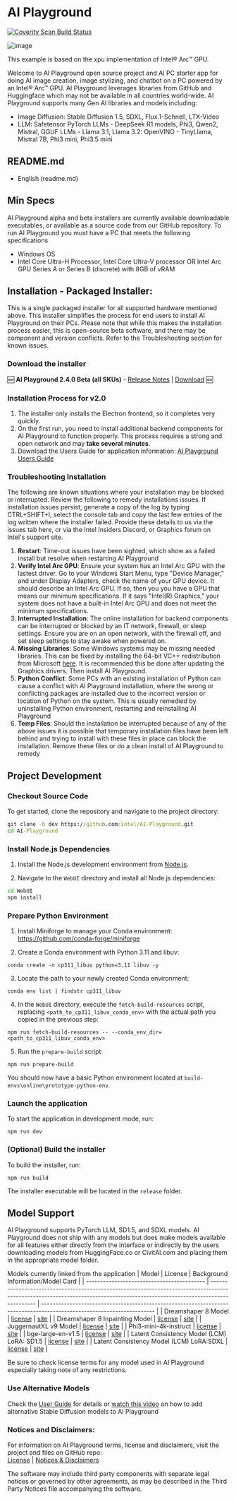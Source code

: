 # AI Playground

<a href="https://scan.coverity.com/projects/ai-playground">
  <img alt="Coverity Scan Build Status"
       src="https://scan.coverity.com/projects/30694/badge.svg"/>
</a>

![image](https://github.com/user-attachments/assets/ee1efc30-4dd1-4934-9233-53fba00c71bd)


This example is based on the xpu implementation of Intel® Arc™ GPU.

Welcome to AI Playground open source project and AI PC starter app for doing AI image creation, image stylizing, and chatbot on a PC powered by an Intel® Arc™ GPU. AI Playground leverages libraries from GitHub and Huggingface which may not be available in all countries world-wide.  AI Playground supports many Gen AI libraries and models including:
- Image Diffusion: Stable Diffusion 1.5, SDXL, Flux.1-Schnell, LTX-Video
- LLM: Safetensor PyTorch LLMs - DeepSeek R1 models, Phi3, Qwen2, Mistral, GGUF LLMs -  Llama 3.1, Llama 3.2: OpenVINO - TinyLlama, Mistral 7B, Phi3 mini, Phi3.5 mini

## README.md
- English (readme.md)

## Min Specs
AI Playground alpha and beta installers are currently available downloadable executables, or available as a source code from our GitHub repository.  To run AI Playground you must have a PC that meets the following specifications

*	Windows OS
*	Intel Core Ultra-H Processor, Intel Core Ultra-V processor OR Intel Arc GPU Series A or Series B (discrete) with 8GB of vRAM

## Installation - Packaged Installer: 
This is a single packaged installer for all supported hardware mentioned above. This installer simplifies the process for end users to install AI Playground on their PCs. Please note that while this makes the installation process easier, this is open-source beta software, and there may be component and version conflicts. Refer to the Troubleshooting section for known issues.

### Download the installer
:new: **AI Playground 2.4.0 Beta (all SKUs)** - [Release Notes](https://github.com/intel/AI-Playground/releases/tag/v2.4.0-beta) | [Download](https://github.com/intel/AI-Playground/releases/download/v2.4.0-beta/AI.Playground-2.4.0-beta.exe) :new:

### Installation Process for v2.0
1. The installer only installs the Electron frontend, so it completes very quickly.
2. On the first run, you need to install additional backend components for AI Playground to function properly. This process requires a strong and open network and may **take several minutes**.
3. Download the Users Guide for application information: [AI Playground Users Guide](https://github.com/intel/ai-playground/blob/main/AI%20Playground%20Users%20Guide.pdf)

### Troubleshooting Installation
The following are known situations where your installation may be blocked or interrupted.  Review the following to remedy installations issues.  If installation issues persist, generate a copy of the log by typing CTRL+SHIFT+I, select the console tab and copy the last few entries of the log written where the installer failed.  Provide these details to us via the issues tab here, or via the Intel Insiders Discord, or Graphics forum on Intel's support site.
1. **Restart**: Time-out issues have been sighted, which show as a failed install but resolve when restarting AI Playground
2. **Verify Intel Arc GPU**: Ensure your system has an Intel Arc GPU with the lastest driver. Go to your Windows Start Menu, type "Device Manager," and under Display Adapters, check the name of your GPU device. It should describe an Intel Arc GPU. If so, then you you have a GPU that means our minimum specifications.  If it says "Intel(R) Graphics," your system does not have a built-in Intel Arc GPU and does not meet the minimum specifications.
3. **Interrupted Installation**: The online installation for backend components can be interrupted or blocked by an IT network, firewall, or sleep settings. Ensure you are on an open network, with the firewall off, and set sleep settings to stay awake when powered on.
4. **Missing Libraries**: Some Windows systems may be missing needed libraries. This can be fixed by installing the 64-bit VC++ redistribution from Microsoft [here](https://learn.microsoft.com/en-us/cpp/windows/latest-supported-vc-redist?view=msvc-170). It is recommended this be done after updating the Graphics drivers. Then install AI Playground.
5. **Python Conflict**: Some PCs with an existing installation of Python can cause a conflict with AI Playground installation, where the wrong or conflicting packages are installed due to the incorrect version or location of Python on the system.  This is usually remedied by uninstalling Python environment, restarting and reinstalling AI Playground
6.  **Temp Files**: Should the installation be interrupted because of any of the above issues it is possible that temporary installation files have been left behind and trying to install with these files in place can block the installation. Remove these files or do a clean install of AI Playground to remedy

## Project Development
### Checkout Source Code

To get started, clone the repository and navigate to the project directory:

```cmd
git clone -b dev https://github.com/intel/AI-Playground.git
cd AI-Playground
```

### Install Node.js Dependencies

1. Install the Node.js development environment from [Node.js](https://nodejs.org/en/download).

2. Navigate to the `WebUI` directory and install all Node.js dependencies:

```cmd
cd WebUI
npm install
```

### Prepare Python Environment

1. Install Miniforge to manage your Conda environment: https://github.com/conda-forge/miniforge

2. Create a Conda environment with Python 3.11 and libuv:
```
conda create -n cp311_libuv python=3.11 libuv -y
```

3. Locate the path to your newly created Conda environment:
```
conda env list | findstr cp311_libuv
```

4. In the `WebUI` directory, execute the `fetch-build-resources` script, replacing `<path_to_cp311_libuv_conda_env>` with the actual path you copied in the previous step:
```
npm run fetch-build-resources -- --conda_env_dir=<path_to_cp311_libuv_conda_env>
```

5. Run the `prepare-build` script:
```
npm run prepare-build
```

You should now have a basic Python environment located at `build-envs\online\prototype-python-env`.

### Launch the application

To start the application in development mode, run:

```
npm run dev
```

### (Optional) Build the installer

To build the installer, run:

```
npm run build
```

The installer executable will be located in the `release` folder.

## Model Support
AI Playground supports PyTorch LLM, SD1.5, and SDXL models. AI Playground does not ship with any models but does make  models available for all features either directly from the interface or indirectly by the users downloading models from HuggingFace.co or CivitAI.com and placing them in the appropriate model folder. 

Models currently linked from the application 
| Model                                      | License                                                                                                                                                                      | Background Information/Model Card                                                                                      |
| ------------------------------------------ | ---------------------------------------------------------------------------------------------------------------------------------------------------------------------------- | ---------------------------------------------------------------------------------------------------------------------- |
| Dreamshaper 8 Model                        | [license](https://huggingface.co/spaces/CompVis/stable-diffusion-license)                                             | [site](https://huggingface.co/Lykon/dreamshaper-8)                               |
| Dreamshaper 8 Inpainting Model             | [license](https://huggingface.co/spaces/CompVis/stable-diffusion-license)                                             | [site](https://huggingface.co/Lykon/dreamshaper-8-inpainting)         |
| JuggernautXL v9 Model                      | [license](https://huggingface.co/spaces/CompVis/stable-diffusion-license)                                             | [site](https://huggingface.co/RunDiffusion/Juggernaut-XL-v9)           |
| Phi3-mini-4k-instruct                      | [license](https://huggingface.co/microsoft/Phi-3-mini-4k-instruct/resolve/main/LICENSE)                 | [site](https://huggingface.co/microsoft/Phi-3-mini-4k-instruct)     |
| bge-large-en-v1.5                          | [license](https://huggingface.co/datasets/choosealicense/licenses/blob/main/markdown/mit.md)                 | [site](https://huggingface.co/BAAI/bge-large-en-v1.5)                         |
| Latent Consistency Model (LCM) LoRA: SD1.5 | [license](https://huggingface.co/stabilityai/stable-diffusion-xl-base-1.0/blob/main/LICENSE.md) | [site](https://huggingface.co/latent-consistency/lcm-lora-sdv1-5) |
| Latent Consistency Model (LCM) LoRA:SDXL   | [license](https://huggingface.co/stabilityai/stable-diffusion-xl-base-1.0/blob/main/LICENSE.md) | [site](https://huggingface.co/latent-consistency/lcm-lora-sdxl)     |

Be sure to check license terms for any model used in AI Playground especially taking note of any restrictions.

### Use Alternative Models
Check the [User Guide](https://github.com/intel/ai-playground/blob/main/AI%20Playground%20Users%20Guide.pdf) for details or [watch this video](https://www.youtube.com/watch?v=1FXrk9Xcx2g) on how to add alternative Stable Diffusion models to AI Playground

### Notices and Disclaimers: 
For information on AI Playground terms, license and disclaimers, visit the project and files on GitHub repo:</br >
[License](https://github.com/intel/ai-playground/blob/main/LICENSE) | [Notices & Disclaimers](https://github.com/intel/ai-playground/blob/main/notices-disclaimers.md)

The software may include third party components with separate legal notices or governed by other agreements, as may be described in the Third Party Notices file accompanying the software.

